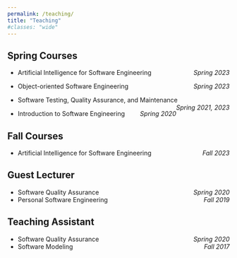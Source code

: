 ```yaml
---
permalink: /teaching/
title: "Teaching"
#classes: "wide"
---
```

## Spring Courses 

- Artificial Intelligence for Software Engineering  <span style="float:right;"> *Spring 2023* </span>

- Object-oriented Software Engineering  <span style="float:right;"> *Spring 2023* </span>

- Software Testing, Quality Assurance, and Maintenance  <span style="float:right;"> *Spring 2021, 2023* </span>

- Introduction to Software Engineering  <span style="float:right;"> *Spring 2020* </span>

## Fall Courses 

- Artificial Intelligence for Software Engineering  <span style="float:right;"> *Fall 2023* </span>




## Guest Lecturer

- Software Quality Assurance  <span style="float:right;"> *Spring 2020* </span>
- Personal Software Engineering <span style="float:right;"> *Fall 2019* </span>

## Teaching Assistant

- Software Quality Assurance  <span style="float:right;"> *Spring 2020* </span>
- Software Modeling                 <span style="float:right;"> *Fall 2017* </span>


